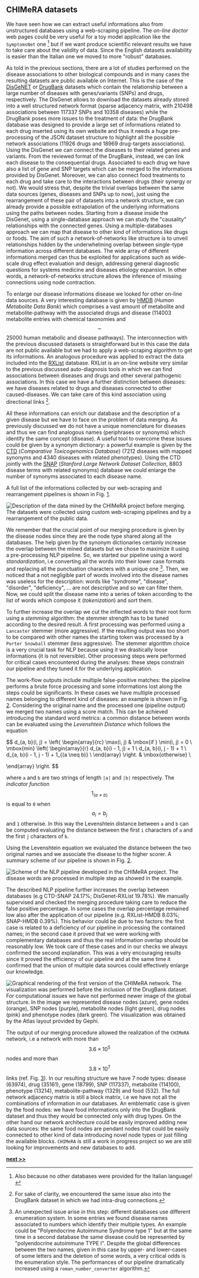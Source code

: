 ## CHIMeRA datasets

We have seen how we can extract useful informations also from unstructured databases using a web-scraping pipeline.
The *on-line doctor* web pages could be very useful for a toy model application like the `SymptomsNet` one [^1] but if we want produce scientific relevant results we have to take care about the validity of data.
Since the English datasets availability is easier than the Italian one we moved to more "robust" databases.

As told in the previous sections, there are a lot of studies performed on the disease associations to other biological compounds and in many cases the resulting datasets are public available on Internet.
This is the case of the [DisGeNET](https://doi.org/10.1093/nar/gkw943) or [DrugBank](https://doi.org/10.1093/nar/gkx1037) datasets which contain the relationship between a large number of diseases with genes/variants (SNPs) and drugs, respectively.
The DisGenet allows to download the datasets already stored into a well structured network format (sparse adjacency matrix, with 210498 associations between 117337 SNPs and 10358 diseases) while the DrugBank poses more issues to the treatment of data: the DrugBank database was designed to provide a large set of informations related to each drug inserted using its own website and thus it needs a huge pre-processing of the JSON dataset structure to highlight all the possible network associations (11926 drugs and 18969 drug-targets associations).
Using the DisGenet we can connect the diseases to their related genes and variants.
From the reviewed format of the DrugBank, instead, we can link each disease to the consequential drugs.
Associated to each drug we have also a list of gene and SNP targets which can be merged to the informations provided by DisGenet.
Moreover, we can also connect food treatments to each drug and take care to the interactions between drugs (their synergy or not).
We would stress that, despite the trivial overlaps between the same data sources (genes, diseases and SNPs up to now), just using the rearrangement of these pair of datasets into a network structure, we can already provide a possible extrapolation of the underlying informations using the paths between nodes.
Starting from a disease inside the DisGenet, using a single-database approach we can study the "causality" relationships with the connected genes.
Using a multiple-databases approach we can map that disease to other kind of informations like drugs or foods.
The aim of such a network-of-networks like structure is to unveil relationships hidden by the underwhelming overlap between single-type information across different databases.
The wide array of different informations merged can thus be exploited for applications such as wide-scale drug effect evaluation and design, addressing general diagnostic questions for systems medicine and diseases etiology expansion.
In other words, a network-of-networks structure allows the inference of missing connections using node contraction.

To enlarge our disease informations disease we looked for other on-line data sources.
A very interesting database is given by [HMDB](https://doi.org/10.1093/nar/gkx1089) (*Human Metabolite Data Bank*) which comprises a vast amount of metabolite and metabolite-pathway with the associated drugs and disease (114003 metabolite entries with chemical taxonomies and $$\sim$$25000 human metabolic and disease pathways).
The interconnection with the previous discussed datasets is straightforward but in this case the data are not public available but we had to apply a web-scraping algorithm to get its informations.
An analogous procedure was applied to extract the data included into the [RXList](https://www.rxlist.com/script/main/hp.asp) database.
RXList is an on-line website very similar to the previous discussed auto-diagnosis tools in which we can find associations between diseases and drugs and other several pathogenic associations.
In this case we have a further distinction between diseases: we have diseases related to drugs and diseases connected to other caused-diseases.
We can take care of this kind association using directional links [^2].

All these informations can enrich our database and the description of a given disease but we have to face on the problem of data merging.
As previously discussed we do not have a unique nomenclature for diseases and thus we can find analogous names (periphrases or synonyms) which identify the same concept (disease).
A useful tool to overcome these issues could be given by a synonym dictionary: a powerful example is given by the [CTD](https://doi.org/10.1093/nar/gky868) (*Comparative Toxicogenomics Database*) (7212 diseases with mapped synonyms and 4340 diseases with related phenotypes).
Using the CTD jointly with the [SNAP](http://snap.stanford.edu/biodata) (*Stanford Large Network Dataset Collection*, 8803 disease terms with related synonyms) database we could enlarge the number of synonyms associated to each disease name.

A full list of the informations collected by our web-scraping and rearrangement pipelines is shown in Fig. [1](../../../../img/Chimera_db_sources.png).

![Description of the data mined by the `CHIMeRA` project before merging. The datasets were collected using custom web-scraping pipelines and by a rearrangement of the public data.](../../../../img/Chimera_db_sources.png)

We remember that the crucial point of our merging procedure is given by the disease nodes since they are the node type shared along all the databases.
The help given by the synonym dictionaries certainly increase the overlap between the mined datasets but we chose to maximize it using a pre-processing NLP pipeline.
So, we started our pipeline using a word *standardization*, i.e converting all the words into their lower case formats and replacing all the punctuation characters with a unique one [^3].
Then, we noticed that a not negligible part of words involved into the disease names was useless for the description: words like "syndrome", "disease", "disorder", "deficiency", ... are not descriptive and so we can filter them.
Now, we could split the disease name into a series of token according to the list of words which compose it (*tokenization*) and sort them.

To further increase the overlap we cut the inflected words to their root form using a *stemming* algorithm: the stemmer strength has to be tuned according to the desired result.
A first processing was performed using a `Lancaster` stemmer (more aggressive).
If the resulting output was too short to be compared with other names the starting token was processed by a `Porter Snowball` stemmer (less aggressive).
The stemmer algorithm choice is a very crucial task for NLP because using it we drastically loose informations (it is not reversible).
Other processing steps were performed for critical cases encountered during the analyses: these steps constrain our pipeline and they tuned it for the underlying application.


The work-flow outputs include multiple false-positive matches: the pipeline performs a brute force processing and some informations lost along the steps could be significants.
In these cases we have multiple processed names belonging to different kind of diseases: an example is shown in Fig. [2](../../../../img/chimera_pipeline.png).
Considering the original name and the processed one (pipeline output) we merged two names using a score match.
This can be achieved introducing the standard word metrics: a common distance between words can be evaluated using the *Levenshtein Distance* which follows the equation

$$
d_{a, b}(i, j) = \left\{ \begin{array}{rc}
  \max(i, j)                                                       & \mbox{if   } \min(i, j) = 0 \\
  \mbox{min} \left\{ \begin{array}{r}
      d_{a, b}(i - 1, j) + 1                     \\
      d_{a, b}(i, j - 1) + 1                     \\
      d_{a, b}(i - 1, j - 1) + 1_{(a \neq b)}    \\
    \end{array}
    \right.                                                        & \mbox{otherwise}            \\

  \end{array}
  \right.
$$

where `a` and `b` are two strings of length `|a|` and `|b|` respectively.
The *indicator function* $$1_{(a \neq b)}$$ is equal to `0` when $$a_i = b_j$$ and `1` otherwise.
In this way the Levenshtein distance between `a` and `b` can be computed evaluating the distance between the first `i` characters of `a` and the first `j` characters of `b`.

Using the Levenshtein equation we evaluated the distance between the two original names and we associate the disease to the higher scorer.
A summary scheme of our pipeline is shown in Fig. [2](../../../../img/chimera_pipeline.png).

![Scheme of the NLP pipeline developed in the CHIMeRA project. The disease words are processed in multiple step as showed in the example.](../../../../img/chimera_pipeline.png)

The described NLP pipeline further increases the overlap between databases (e.g CTD-SNAP 24.17%; DisGenet-RXList 19.78%).
We manually supervised and checked the merging procedure taking care to reduce the false positive percentage.
In some cases the overlap percentage remained low also after the application of our pipeline (e.g. RXList-HMDB 8.03%; SNAP-HMDB 0.39%).
This behavior could be due to two factors: the first case is related to a deficiency of our pipeline in processing the contained names; in the second case it proved that we were working with complementary databases and thus the real information overlap should be reasonably low.
We took care of these cases and in our checks we always confirmed the second explanation.
This was a very encouraging results since it proved the efficiency of our pipeline and at the same time it confirmed that the union of multiple data sources could effectively enlarge our knowledge.

![Graphical rendering of the first version of the CHIMeRA network. The visualization was performed before the inclusion of the DrugBank dataset. For computational issues we have not performed newer image of the global structure. In the image we represented disease nodes (azure), gene nodes (orange), SNP nodes (purple), metabolite nodes (light green), drug nodes (pink) and phenotype nodes (dark green). The visualization was obtained by the *Atlas layout* provided by `Gephi`.](../../../../img/chimera_plot.png)


The output of our merging procedure allowed the realization of the `CHIMeRA` network, i.e a network with more than $$3.6\times10^5$$ nodes and more than $$3.8\times10^7$$ links (ref. Fig. [3](../../../../img/chimera_plot.png)).
In our resulting structure we have 7 node types: disease (63974), drug (35161), gene (18799), SNP (117337), metabolite (114100), phenotype (13214), metabolite-pathway (1329) and food (532).
The full network adjacency matrix is still a block matrix, i.e we have not all the combinations of information in our databases.
An emblematic case is given by the food nodes: we have food informations only into the DrugBank dataset and thus they would be connected only with drug types.
On the other hand our network architecture could be easily improved adding new data sources: the same food nodes are pendant nodes that could be easily connected to other kind of data introducing novel node types or just filling the available blocks.
`CHIMeRA` is still a work in progress project so we are still looking for improvements and new databases to add.


[^1]: Also because no other databases were provided for the Italian language!

[^2]: For sake of clarity, we encountered the same issue also into the DrugBank dataset in which we had intra-drug connections.

[^3]: An unexpected issue arise in this step: different databases use different enumeration system. In some entries we found disease names associated to numbers which identify their multiple types. An example could be "Polyendocrine Autoimmune Syndrome type 1" but at the same time in a second database the same disease could be represented by "polyendocrine autoimmune TYPE I". Despite the global differences between the two names, given in this case by upper- and lower-cases of some letters and the deletion of some words, a very critical odds is the enumeration style. The performances of our pipeline dramatically increased using a `roman_number_converter` algorithm.





[**next >>**](./CHIMeRA.md)

